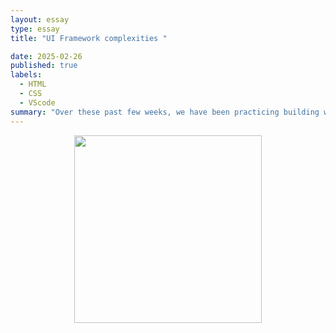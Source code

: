 ```yaml
---
layout: essay
type: essay
title: "UI Framework complexities "

date: 2025-02-26
published: true
labels:
  - HTML
  - CSS
  - VScode
summary: "Over these past few weeks, we have been practicing building websites using HTML and CSS"
---
```


<div style="display: flex; justify-content: center; align-items: center;">
    <img class="img-fluid" src="[https://www.massachusettspta.org/wp-content/uploads/2019/09/questions-medium-1366x750.jpg](https://fixthephoto.com/images/content/outreach-monks-services-link-building.png)" 
         width="300px" height="auto">
</div>

